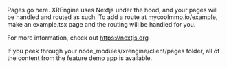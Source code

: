Pages go here. XREngine uses Nextjs under the hood, and your pages will be handled and routed as such. To add a route at mycoolmmo.io/example, make an example.tsx page and the routing will be handled for you.

For more information, check out https://nextjs.org

If you peek through your node_modules/xrengine/client/pages folder, all of the content from the feature demo app is available.
